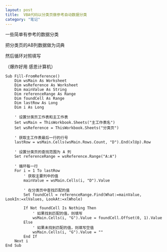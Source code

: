 ```yaml
---
layout: post
title:  VBA代码以分类页做参考自动数据分类
category: "笔记"
---
```

一些简单有参考的数据分类

把分类页的AB列数据做为词典

然后循环对照填写

（爆炸好用 感恩计算机）

    Sub Fill-FromReference()
        Dim wsMain As Worksheet
        Dim wsReference As Worksheet
        Dim mainValue As String
        Dim referenceRange As Range
        Dim foundCell As Range
        Dim lastRow As Long
        Dim i As Long
        
        ' 设置分类页工作表和主工作表
        Set wsMain = ThisWorkbook.Sheets("主工作表名")
        Set wsReference = ThisWorkbook.Sheets("分类页")
        
        ' 获取主工作表最后一行的行号
        lastRow = wsMain.Cells(wsMain.Rows.Count, "D").End(xlUp).Row
        
        ' 设置分类页的查找范围为 A 列
        Set referenceRange = wsReference.Range("A:A")
        
        ' 循环每一行
        For i = 1 To lastRow
            ' 获取主要列中的值
            mainValue = wsMain.Cells(i, "D").Value
            
            ' 在分类页中查找匹配的值
            Set foundCell = referenceRange.Find(What:=mainValue, LookIn:=xlValues, LookAt:=xlWhole)
            
            If Not foundCell Is Nothing Then
                ' 如果找到匹配的值，则填写
                wsMain.Cells(i, "G").Value = foundCell.Offset(0, 1).Value
            Else
                ' 如果未找到匹配的值，则填写空值
                wsMain.Cells(i, "G").Value = ""
            End If
        Next i
    End Sub